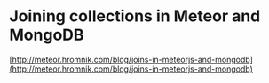 # Joining collections in Meteor and MongoDB

[http://meteor.hromnik.com/blog/joins-in-meteorjs-and-mongodb](http://meteor.hromnik.com/blog/joins-in-meteorjs-and-mongodb)